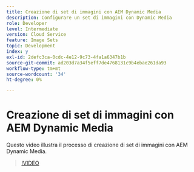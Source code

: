 ```yaml
---
title: Creazione di set di immagini con AEM Dynamic Media
description: Configurare un set di immagini con Dynamic Media
role: Developer
level: Intermediate
version: Cloud Service
feature: Image Sets
topic: Development
index: y
exl-id: 2defc3ca-0cdc-4e12-9c73-4fa1a6347b1b
source-git-commit: ad203d7a34f5eff7de4768131c9b4ebae261da93
workflow-type: tm+mt
source-wordcount: '34'
ht-degree: 0%

---
```


# Creazione di set di immagini con AEM Dynamic Media

Questo video illustra il processo di creazione di set di immagini con AEM Dynamic Media.

>[!VIDEO](https://video.tv.adobe.com/v/335581?quality=9&learn=on)
